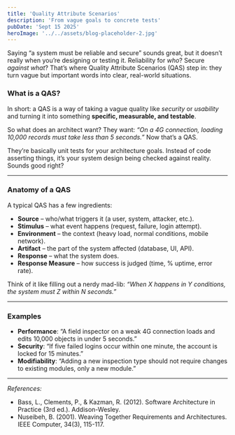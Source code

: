 ```yaml
---
title: 'Quality Attribute Scenarios'
description: 'From vague goals to concrete tests'
pubDate: 'Sept 15 2025'
heroImage: '../../assets/blog-placeholder-2.jpg'
---
```

Saying “a system must be reliable and secure” sounds great, but it doesn’t really when you’re designing or testing it. Reliability for *who*? Secure *against what*?
That’s where Quality Attribute Scenarios (QAS) step in: they turn vague but important words into clear, real-world situations.


### What is a QAS?
In short: a QAS is a way of taking a vague quality like *security* or *usability* and turning it into something **specific, measurable, and testable**.  

So what does an architect want? They want: *“On a 4G connection, loading 10,000 records must take less than 5 seconds.”* Now that’s a QAS.

They’re basically unit tests for your architecture goals. Instead of code asserting things, it’s your system design being checked against reality. Sounds good right?

---

### Anatomy of a QAS
A typical QAS has a few ingredients:
- **Source** – who/what triggers it (a user, system, attacker, etc.).
- **Stimulus** – what event happens (request, failure, login attempt).
- **Environment** – the context (heavy load, normal conditions, mobile network).
- **Artifact** – the part of the system affected (database, UI, API).
- **Response** – what the system does.
- **Response Measure** – how success is judged (time, % uptime, error rate).

Think of it like filling out a nerdy mad-lib: *“When X happens in Y conditions, the system must Z within N seconds.”*

---

### Examples
- **Performance**: “A field inspector on a weak 4G connection loads and edits 10,000 objects in under 5 seconds.”
- **Security**: “If five failed logins occur within one minute, the account is locked for 15 minutes.”
- **Modifiability**: “Adding a new inspection type should not require changes to existing modules, only a new module.”

---
*References:*
- Bass, L., Clements, P., & Kazman, R. (2012). Software Architecture in Practice (3rd ed.). Addison-Wesley.
- Nuseibeh, B. (2001). Weaving Together Requirements and Architectures. IEEE Computer, 34(3), 115-117.